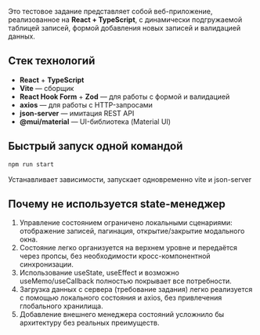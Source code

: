 Это тестовое задание представляет собой веб-приложение, реализованное на **React + TypeScript**, с динамически подгружаемой таблицей записей, формой добавления новых записей и валидацией данных.

## Стек технологий

- **React** + **TypeScript**
- **Vite** — сборщик
- **React Hook Form** + **Zod** — для работы с формой и валидацией
- **axios** — для работы с HTTP-запросами
- **json-server** — имитация REST API
- **@mui/material** — UI-библиотека (Material UI)

## Быстрый запуск одной командой

```bash
npm run start
```
Устанавливает зависимости, запускает одновременно vite и json-server

## Почему не используется state-менеджер
1. Управление состоянием ограничено локальными сценариями: отображение записей, пагинация, открытие/закрытие модального окна.
2. Состояние легко организуется на верхнем уровне и передаётся через пропсы, без необходимости кросс-компонентной синхронизации.
3. Использование useState, useEffect и возможно useMemo/useCallback полностью покрывает все потребности.
4. Загрузка данных с сервера (требование задания) легко реализуется с помощью локального состояния и axios, без привлечения глобального хранилища.
5. Добавление внешнего менеджера состояний усложнило бы архитектуру без реальных преимуществ.

